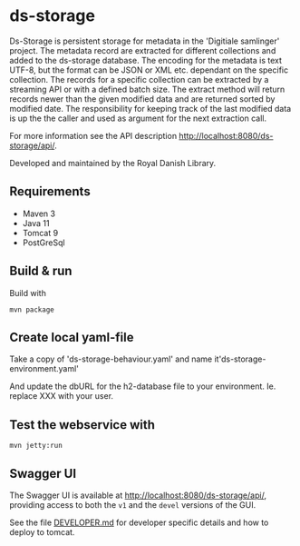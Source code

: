 # ds-storage

Ds-Storage is persistent storage for metadata in the 'Digitiale samlinger' project. The metadata record are extracted for different collections and added to 
the ds-storage database. The encoding for the metadata is text UTF-8, but the format can be JSON or XML etc. dependant on the specific collection.
The records for a specific collection can be extracted by a streaming API or with a defined batch size. The extract method will return records
newer than the given modified data and are returned sorted by modified date. The responsibility for keeping track of the last modified data is up the
the caller and used as argument for the next extraction call.

For more information see the API description <http://localhost:8080/ds-storage/api/>.


Developed and maintained by the Royal Danish Library.

## Requirements

* Maven 3                                  
* Java 11
* Tomcat 9
* PostGreSql

## Build & run

Build with
``` 
mvn package
```

## Create local yaml-file

Take a copy of 'ds-storage-behaviour.yaml'  and name it'ds-storage-environment.yaml'

And update the dbURL for the h2-database file to your environment. Ie. replace XXX with your user.



## Test the webservice with
```
mvn jetty:run
```
## Swagger UI
The Swagger UI is available at <http://localhost:8080/ds-storage/api/>, providing access to both the `v1` and the 
`devel` versions of the GUI. 

See the file [DEVELOPER.md](DEVELOPER.md) for developer specific details and how to deploy to tomcat.
